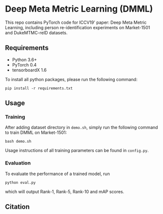 # Deep Meta Metric Learning (DMML)
This repo contains PyTorch code for ICCV19' paper: Deep Meta Metric Learning, including person re-identification experiments on Market-1501 and DukeMTMC-reID datasets.

## Requirements
- Python 3.6+
- PyTorch 0.4
- tensorboardX 1.6

To install all python packages, please run the following command:
```
pip install -r requirements.txt
```

## Usage
### Training
After adding dataset directory in `demo.sh`, simply run the following command to train DMML on Market-1501:
```
bash demo.sh
```
Usage instructions of all training parameters can be found in `config.py`.
### Evaluation
To evaluate the performance of a trained model, run
```
python eval.py
```
which will output Rank-1, Rank-5, Rank-10 and mAP scores.

## Citation
